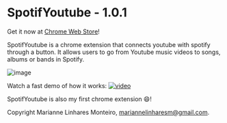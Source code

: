 # SpotifYoutube - 1.0.1

Get it now at [Chrome Web Store](https://chrome.google.com/webstore/detail/spotifyoutube/ankphgpmnicdkehhmnklhlodkfkecjbh)!

SpotifYoutube is a chrome extension that connects youtube with spotify through a button.
It allows users to go from Youtube music videos to songs, albums or bands in Spotify.

![image](https://github.com/mari-linhares/spotifyoutube/blob/master/images/button.png)

Watch a fast demo of how it works:
[![video](https://github.com/mari-linhares/spotifyoutube/blob/master/images/demo1.png)](https://youtu.be/TiUDXsCB0aY)

SpotifYoutube is also my first chrome extension :smile:!


Copyright Marianne Linhares Monteiro, mariannelinharesm@gmail.com. 
